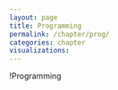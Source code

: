 ```yaml
---
layout: page
title: Programming
permalink: /chapter/prog/
categories: chapter
visualizations:
---
```


!Programming
